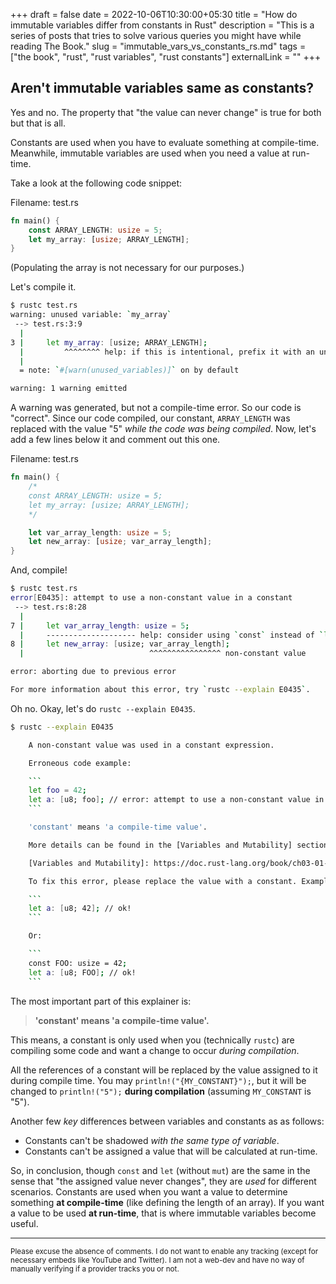 +++
draft = false
date = 2022-10-06T10:30:00+05:30
title = "How do immutable variables differ from constants in Rust"
description = "This is a series of posts that tries to solve various queries you might have while reading The Book."
slug = "immutable_vars_vs_constants_rs.md"
tags = ["the book", "rust", "rust variables", "rust constants"]
externalLink = ""
+++

## Aren't immutable variables same as constants?

Yes and no. The property that "the value can never change" is true for both
but that is all.

Constants are used when you have to evaluate something at compile-time.
Meanwhile, immutable variables are used when you need a value at run-time.

Take a look at the following code snippet:

Filename: test.rs

```rust
fn main() {
    const ARRAY_LENGTH: usize = 5;
    let my_array: [usize; ARRAY_LENGTH];
}
```

(Populating the array is not necessary for our purposes.)

Let's compile it.

```bash
$ rustc test.rs
warning: unused variable: `my_array`
 --> test.rs:3:9
  |
3 |     let my_array: [usize; ARRAY_LENGTH];
  |         ^^^^^^^^ help: if this is intentional, prefix it with an underscore: `_my_array`
  |
  = note: `#[warn(unused_variables)]` on by default

warning: 1 warning emitted
```

A warning was generated, but not a compile-time error. So our code is "correct".
Since our code compiled, our constant, `ARRAY_LENGTH` was replaced with
the value "5" _while the code was being compiled_.
Now, let's add a few lines below it and comment out this one.

Filename: test.rs

```rust
fn main() {
    /*
    const ARRAY_LENGTH: usize = 5;
    let my_array: [usize; ARRAY_LENGTH];
    */

    let var_array_length: usize = 5;
    let new_array: [usize; var_array_length];
}
```

And, compile!

```bash
$ rustc test.rs
error[E0435]: attempt to use a non-constant value in a constant
 --> test.rs:8:28
  |
7 |     let var_array_length: usize = 5;
  |     -------------------- help: consider using `const` instead of `let`: `const var_array_length`
8 |     let new_array: [usize; var_array_length];
  |                            ^^^^^^^^^^^^^^^^ non-constant value

error: aborting due to previous error

For more information about this error, try `rustc --explain E0435`.
```

Oh no. Okay, let's do `rustc --explain E0435`.

```bash
$ rustc --explain E0435

    A non-constant value was used in a constant expression.

    Erroneous code example:

    ```
    let foo = 42;
    let a: [u8; foo]; // error: attempt to use a non-constant value in a constant
    ```

    'constant' means 'a compile-time value'.

    More details can be found in the [Variables and Mutability] section of the book.

    [Variables and Mutability]: https://doc.rust-lang.org/book/ch03-01-variables-and-mutability.html#differences-between-variables-and-constants

    To fix this error, please replace the value with a constant. Example:

    ```
    let a: [u8; 42]; // ok!
    ```

    Or:

    ```
    const FOO: usize = 42;
    let a: [u8; FOO]; // ok!
    ```
```

The most important part of this explainer is:

> **'constant' means 'a compile-time value'.**

This means, a constant is only used when you (technically `rustc`) are
compiling some code and want a change to occur _during compilation_.

All the references of a constant will be replaced by the value assigned to it
during compile time. You may `println!("{MY_CONSTANT}");`, but it will be changed
to `println!("5");` **during compilation** (assuming `MY_CONSTANT` is "5").

Another few _key_ differences between variables and constants as as follows:

 - Constants can't be shadowed _with the same type of variable_.
 - Constants can't be assigned a value that will be calculated at run-time.

So, in conclusion, though `const` and `let` (without `mut`) are the same
in the sense that "the assigned value never changes", they are _used_ for
different scenarios. Constants are used when you want a value to determine
something **at compile-time** (like defining the length of an array). If you
want a value to be used **at run-time**, that is where immutable variables
become useful.

---

<sub>Please excuse the absence of comments. I do not want to enable any tracking
(except for necessary embeds like YouTube and Twitter). I am not a web-dev and
have no way of manually verifying if a provider tracks you or not.</sub>
